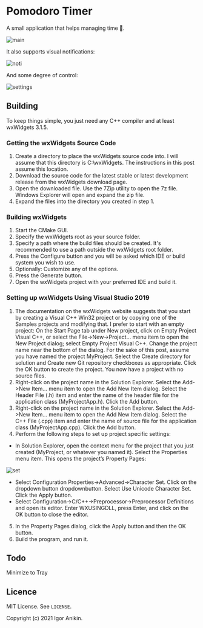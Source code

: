 # Pomodoro Timer
A small application that helps managing time :tomato:.

![main](https://i.imgur.com/OHQ38Nv.jpeg)

It also supports visual notifications:

![noti](https://i.imgur.com/YDNREI5.jpeg)

And some degree of control:

![settings](https://i.imgur.com/aN4XKO7.jpeg)

## Building

To keep things simple, you just need any C++ compiler and at least wxWidgets 3.1.5.

### Getting the wxWidgets Source Code

1. Create a directory to place the wxWidgets source code into. I will assume that this directory is C:\wxWidgets. The instructions in this post assume this location.
2. Download the source code for the latest stable or latest development release from the wxWidgets download page.
3. Open the downloaded file. Use the 7Zip utility to open the 7z file. Windows Explorer will open and expand the zip file.
4. Expand the files into the directory you created in step 1.

### Building wxWidgets

1. Start the CMake GUI.
2. Specify the wxWidgets root as your source folder.
3. Specify a path where the build files should be created. It's recommended to use a path outside the wxWidgets root folder.
4. Press the Configure button and you will be asked which IDE or build system you wish to use.
5. Optionally: Customize any of the options.
6. Press the Generate button.
7. Open the wxWidgets project with your preferred IDE and build it.

### Setting up wxWidgets Using Visual Studio 2019

1. The documentation on the wxWidgets website suggests that you start by creating a Visual C++ Win32 project or by copying one of the Samples projects and modifying that. I prefer to start with an empty project: On the Start Page tab under New project, click on Empty Project Visual C++, or select the File->New->Project… menu item to open the New Project dialog; select Empty Project Visual C++. Change the project name near the bottom of the dialog. For the sake of this post, assume you have named the project MyProject. Select the Create directory for solution and Create new Git repository checkboxes as appropriate. Click the OK button to create the project. You now have a project with no source files.
2. Right-click on the project name in the Solution Explorer. Select the Add->New Item… menu item to open the Add New Item dialog. Select the Header File (.h) item and enter the name of the header file for the application class (MyProjectApp.h). Click the Add button.
3. Right-click on the project name in the Solution Explorer. Select the Add->New Item… menu item to open the Add New Item dialog. Select the C++ File (.cpp) item and enter the name of source file for the application class (MyProjectApp.cpp). Click the Add button.
4. Perform the following steps to set up project specific settings:
  * In Solution Explorer, open the context menu for the project that you just created (MyProject, or whatever you named it). Select the Properties menu item. This opens the project’s Property Pages: 

![set](https://computingonplains.files.wordpress.com/2019/01/projectpropertypages.png)

  * Select Configuration Properties→Advanced→Character Set. Click on the dropdown button dropdownbutton. Select Use Unicode Character Set. Click the Apply button.
  * Select Configuration→C/C++→Preprocessor→Preprocessor Definitions and open its editor. Enter WXUSINGDLL, press Enter, and click on the OK button to close the editor.

5. In the Property Pages dialog, click the Apply button and then the OK button.
6. Build the program, and run it.

## Todo

Minimize to Tray

## Licence

MIT License. See ```LICENSE```.

Copyright (c) 2021 Igor Anikin.

